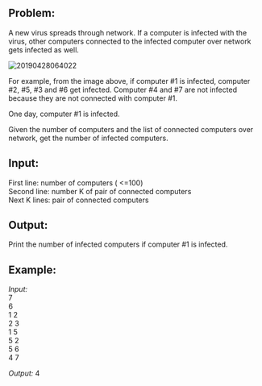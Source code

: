 
Problem:
--------------
A new virus spreads through network. If a computer is infected with the virus, other computers connected to the infected computer over network gets infected as well. 

![20190428064022](https://user-images.githubusercontent.com/41462655/56864357-19735100-6987-11e9-8343-40dc6019bf9c.png)


For example, from the image above, if computer #1 is infected, computer #2, #5, #3 and #6 get infected.
 Computer #4 and #7 are not infected because they are not connected with computer #1.

One day, computer #1 is infected.

Given the number of computers and the list of connected computers over network, get the number of infected computers.

Input:
--------------
First line: number of computers ( <=100)  
Second line: number K of pair of connected computers  
Next K lines: pair of connected computers  

Output:
--------------
Print the number of infected computers if computer #1 is infected.


Example:
--------------
_Input:_  
7  
6  
1 2  
2 3  
1 5  
5 2  
5 6  
4 7  

_Output:_
4  

